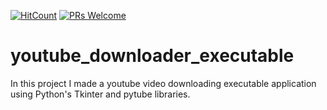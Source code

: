 [![HitCount](http://hits.dwyl.com/swapnanildutta/youtube_downloader_executable.svg)](http://hits.dwyl.com/swapnanildutta/youtube_downloader_executable)
[![PRs Welcome](https://img.shields.io/badge/PRs-welcome-brightgreen.svg?style=flat-square)](http://makeapullrequest.com) 
# youtube_downloader_executable
In this project I made a youtube video downloading executable application using Python's Tkinter and pytube libraries.
